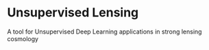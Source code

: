 # Unsupervised Lensing
A tool for Unsupervised Deep Learning applications in strong lensing cosmology
